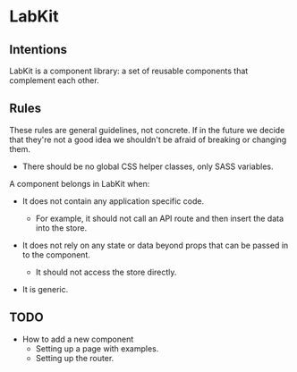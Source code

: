 # LabKit

## Intentions

LabKit is a component library: a set of reusable components that complement each other.

## Rules

These rules are general guidelines, not concrete. If in the future we decide that they're not a good idea we shouldn't be afraid of breaking or changing them.

* There should be no global CSS helper classes, only SASS variables.

A component belongs in LabKit when:

* It does not contain any application specific code.

    * For example, it should not call an API route and then insert the data into the store.

* It does not rely on any state or data beyond props that can be passed in to the component.

    * It should not access the store directly.

* It is generic.

## TODO

* How to add a new component
    * Setting up a page with examples.
    * Setting up the router.
